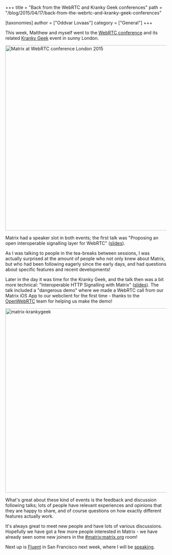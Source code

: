 +++
title = "Back from the WebRTC and Kranky Geek conferences"
path = "/blog/2015/04/17/back-from-the-webrtc-and-kranky-geek-conferences"

[taxonomies]
author = ["Oddvar Lovaas"]
category = ["General"]
+++

This week, Matthew and myself went to the <a href="http://webrtc-conference.com/" title="WebRTC conference">WebRTC conference</a> and its related <a href="http://webrtc-conference.com/kranky-geek/" title="Kranky Geek">Kranky Geek</a> event in sunny London.  

<a href="https://twitter.com/ipcortex/status/588261705144262656" title="picture credit: twitter.com/ipcortex"><img src="http://matrix.org/blog/wp-content/uploads/2015/04/matrix1.jpg" alt="Matrix at WebRTC conference London 2015" width="1024" height="579" class="aligncenter size-full wp-image-799" /></a>

Matrix had a speaker slot in both events; the first talk was "Proposing an open interoperable signalling layer for WebRTC" (<a href="http://matrix.org/blog/wp-content/uploads/2015/04/2015-04-15-Matrix-WebRTC-London.pdf">slides</a>).

As I was talking to people in the tea-breaks between sessions, I was actually surprised at the amount of people who not only knew about Matrix, but who had been following eagerly since the early days, and had questions about specific features and recent developments!

Later in the day it was time for the Kranky Geek, and the talk then was a bit more technical: "Interoperable HTTP Signalling with Matrix" (<a href="http://matrix.org/blog/wp-content/uploads/2015/04/2015-04-15-Matrix-WebRTC-Kranky-Geek.pdf">slides</a>). The talk included a "dangerous demo" where we made a WebRTC call from our Matrix iOS App to our webclient for the first time - thanks to the <a href="https://twitter.com/OpenWebRTC/status/588784386440593408" title="OpenWebRTC">OpenWebRTC</a> team for helping us make the demo!

<a href="https://twitter.com/webrtcHacks/status/588341443363786752" title="picture credit: twitter.com/webrtcHacks"><img src="http://matrix.org/blog/wp-content/uploads/2015/04/matrix-krankygeek.jpg" alt="matrix-krankygeek" width="1024" height="576" class="aligncenter size-full wp-image-800" /></a>

What's great about these kind of events is the feedback and discussion following talks; lots of people have relevant experiences and opinions that they are happy to share, and of course questions on how exactly different features actually work. 

It's always great to meet new people and have lots of various discussions. Hopefully we have got a few more people interested in Matrix - we have already seen some new joiners in the <a href="/beta/#/room/#matrix:matrix.org" title="#matrix:matrix.org">#matrix:matrix.org</a> room! 

Next up is <a href="http://fluentconf.com/javascript-html-2015/">Fluent</a> in San Francisco next week, where I will be <a href="http://fluentconf.com/javascript-html-2015/public/schedule/detail/42666" title="speaking">speaking</a>.
